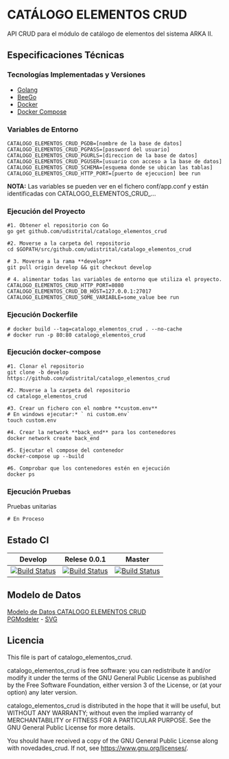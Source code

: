 # CATÁLOGO ELEMENTOS CRUD

API CRUD para el módulo de catálogo de elementos del sistema ARKA II. 

## Especificaciones Técnicas

### Tecnologías Implementadas y Versiones
* [Golang](https://github.com/udistrital/introduccion_oas/blob/master/instalacion_de_herramientas/golang.md)
* [BeeGo](https://github.com/udistrital/introduccion_oas/blob/master/instalacion_de_herramientas/beego.md)
* [Docker](https://docs.docker.com/engine/install/ubuntu/)
* [Docker Compose](https://docs.docker.com/compose/)

### Variables de Entorno
```shell
CATALOGO_ELEMENTOS_CRUD_PGDB=[nombre de la base de datos]
CATALOGO_ELEMENTOS_CRUD_PGPASS=[password del usuario]
CATALOGO_ELEMENTOS_CRUD_PGURLS=[direccion de la base de datos]
CATALOGO_ELEMENTOS_CRUD_PGUSER=[usuario con acceso a la base de datos]
CATALOGO_ELEMENTOS_CRUD_SCHEMA=[esquema donde se ubican las tablas]
CATALOGO_ELEMENTOS_CRUD_HTTP_PORT=[puerto de ejecucion] bee run
```

**NOTA:** Las variables se pueden ver en el fichero conf/app.conf y están identificadas con CATALOGO_ELEMENTOS_CRUD_...

### Ejecución del Proyecto
```shell
#1. Obtener el repositorio con Go
go get github.com/udistrital/catalogo_elementos_crud

#2. Moverse a la carpeta del repositorio
cd $GOPATH/src/github.com/udistrital/catalogo_elementos_crud

# 3. Moverse a la rama **develop**
git pull origin develop && git checkout develop

# 4. alimentar todas las variables de entorno que utiliza el proyecto.
CATALOGO_ELEMENTOS_CRUD_HTTP_PORT=8080 CATALOGO_ELEMENTOS_CRUD_DB_HOST=127.0.0.1:27017 CATALOGO_ELEMENTOS_CRUD_SOME_VARIABLE=some_value bee run
```

### Ejecución Dockerfile
```shell
# docker build --tag=catalogo_elementos_crud . --no-cache
# docker run -p 80:80 catalogo_elementos_crud
```

### Ejecución docker-compose
```shell
#1. Clonar el repositorio
git clone -b develop https://github.com/udistrital/catalogo_elementos_crud

#2. Moverse a la carpeta del repositorio
cd catalogo_elementos_crud

#3. Crear un fichero con el nombre **custom.env**
# En windows ejecutar:* ` ni custom.env`
touch custom.env

#4. Crear la network **back_end** para los contenedores
docker network create back_end

#5. Ejecutar el compose del contenedor
docker-compose up --build

#6. Comprobar que los contenedores estén en ejecución
docker ps
```

### Ejecución Pruebas

Pruebas unitarias
```shell
# En Proceso
```
## Estado CI

| Develop | Relese 0.0.1 | Master |
| -- | -- | -- |
| [![Build Status](https://hubci.portaloas.udistrital.edu.co/api/badges/udistrital/catalogo_elementos_crud/status.svg?ref=refs/heads/develop)](https://hubci.portaloas.udistrital.edu.co/udistrital/catalogo_elementos_crud/) | [![Build Status](https://hubci.portaloas.udistrital.edu.co/api/badges/udistrital/catalogo_elementos_crud/status.svg?ref=refs/heads/release/0.0.1)](https://hubci.portaloas.udistrital.edu.co/udistrital/catalogo_elementos_crud/) | [![Build Status](https://hubci.portaloas.udistrital.edu.co/api/badges/udistrital/catalogo_elementos_crud/status.svg)](https://hubci.portaloas.udistrital.edu.co/udistrital/catalogo_elementos_crud/) |


## Modelo de Datos
[Modelo de Datos CATALOGO ELEMENTOS CRUD](https://drive.google.com/drive/u/2/folders/1LkLHwuF-FKOyuMEMs0DjMdIUH-YXDJnY)\
[PGModeler](models/modelo.dbm) - [SVG](models/modelo.svg)



## Licencia

This file is part of catalogo_elementos_crud.

catalogo_elementos_crud is free software: you can redistribute it and/or modify it under the terms of the GNU General Public License as published by the Free Software Foundation, either version 3 of the License, or (at your option) any later version.

catalogo_elementos_crud is distributed in the hope that it will be useful, but WITHOUT ANY WARRANTY; without even the implied warranty of MERCHANTABILITY or FITNESS FOR A PARTICULAR PURPOSE. See the GNU General Public License for more details.

You should have received a copy of the GNU General Public License along with novedades_crud. If not, see https://www.gnu.org/licenses/.